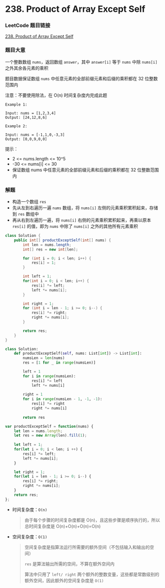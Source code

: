 # 238. Product of Array Except Self

### LeetCode 题目链接

[238. Product of Array Except Self](https://leetcode.com/problems/product-of-array-except-self/description/)

### 题目大意

一个整数数组 `nums`，返回数组 `answer`，其中 `answer[i]` 等于 `nums` 中除 `nums[i]` 之外其余各元素的乘积 

题目数据保证数组 `nums` 中任意元素的全部前缀元素和后缀的乘积都在  32 位整数范围内

注意：不要使用除法，在 O(n) 时间复杂度内完成此题

```
Example 1:

Input: nums = [1,2,3,4]
Output: [24,12,8,6]

Example 2:

Input: nums = [-1,1,0,-3,3]
Output: [0,0,9,0,0]
```

提示：
- 2 <= nums.length <= 10^5
- -30 <= nums[i] <= 30
- 保证数组 nums 中任意元素的全部前缀元素和后缀的乘积都在  32 位整数范围内

### 解题

- 构造一个数组 `res`
- 先从左到右遍历一遍 `nums` 数组，将 `nums[i]` 左侧的元素乘积累积起来，存储到 `res` 数组中
- 再从右到左遍历一遍，将 `nums[i]` 右侧的元素乘积累积起来，再乘以原本 `res[i]` 的值，即为 `nums` 中除了 `nums[i]` 之外的其他所有元素乘积

```java
class Solution {
    public int[] productExceptSelf(int[] nums) {
        int len = nums.length;
        int[] res = new int[len];

        for (int i = 0; i < len; i++) {
            res[i] = 1;
        }

        int left = 1;
        for(int i = 0; i < len; i++) {
            res[i] *= left;
            left *= nums[i];
        }

        int right = 1;
        for (int i = len - 1; i >= 0; i--) {
            res[i] *= right;
            right *= nums[i];
        }

        return res;
    }
}
```
```python
class Solution:
    def productExceptSelf(self, nums: List[int]) -> List[int]:
        numsLen = len(nums)
        res = [1 for _ in range(numsLen)]

        left = 1
        for i in range(numsLen):
            res[i] *= left
            left *= nums[i]
        
        right = 1
        for i in range(numsLen - 1, -1, -1):
            res[i] *= right
            right *= nums[i]
        
        return res
```
```js
var productExceptSelf = function(nums) {
    let len = nums.length;
    let res = new Array(len).fill(1);
    
    let left = 1;
    for(let i = 0; i < len; i ++) {
        res[i] *= left;
        left *= nums[i];
    }

    let right = 1;
    for(let i = len - 1; i >= 0; i--) {
        res[i] *= right;
        right *= nums[i];
    }
    return res;
};
```
- 时间复杂度：`O(n)`
  > 由于每个步骤的时间复杂度都是 O(n)，且这些步骤是顺序执行的，所以总时间复杂度是 O(n)+O(n)+O(n)=O(n)

- 空间复杂度：`O(1)`
  > 空间复杂度是指算法运行所需要的额外空间（不包括输入和输出的空间）
  >
  > `res` 是算法输出所需的空间，不算在额外空间内
  >
  > 算法中只用了 `left/ right` 两个额外的整数变量，这些都是常数级别的额外空间，因此额外的空间复杂度是 `O(1)`
